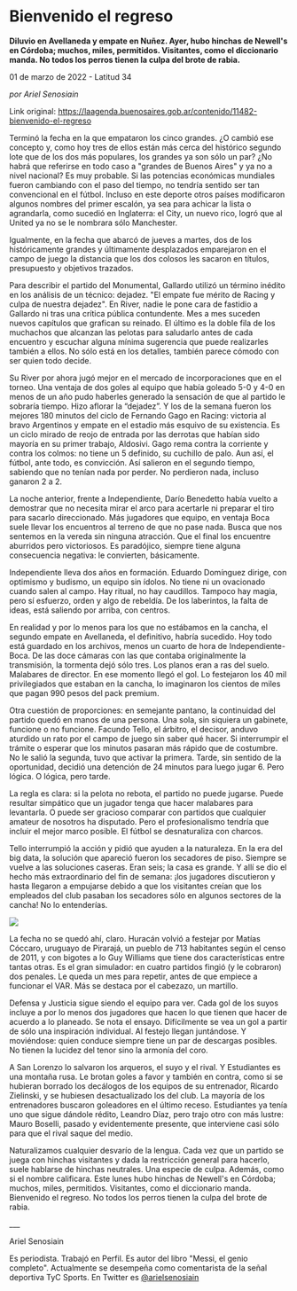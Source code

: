 # Bienvenido el regreso

**Diluvio en Avellaneda y empate en Nuñez. Ayer, hubo hinchas de Newell's en Córdoba; muchos, miles, permitidos. Visitantes, como el diccionario manda.  No todos los perros tienen la culpa del brote de rabia.**

01 de marzo de 2022 - Latitud 34

_por Ariel Senosiain_

Link original: https://laagenda.buenosaires.gob.ar/contenido/11482-bienvenido-el-regreso



Terminó la fecha en la que empataron los cinco grandes. ¿O cambió ese concepto y, como hoy tres de ellos están más cerca del histórico segundo lote que de los dos más populares, los grandes ya son sólo un par? ¿No habrá que referirse en todo caso a "grandes de Buenos Aires" y ya no a nivel nacional? Es muy probable. Si las potencias económicas mundiales fueron cambiando con el paso del tiempo, no tendría sentido ser tan convencional en el fútbol. Incluso en este deporte otros países modificaron algunos nombres del primer escalón, ya sea para achicar la lista o agrandarla, como sucedió en Inglaterra: el City, un nuevo rico, logró que al United ya no se le nombrara sólo Manchester.




Igualmente, en la fecha que abarcó de jueves a martes, dos de los históricamente grandes y últimamente desplazados emparejaron en el campo de juego la distancia que los dos colosos les sacaron en títulos, presupuesto y objetivos trazados.




Para describir el partido del Monumental, Gallardo utilizó un término inédito en los análisis de un técnico: dejadez. "El empate fue mérito de Racing y culpa de nuestra dejadez". En River, nadie le pone cara de fastidio a Gallardo ni tras una crítica pública contundente. Mes a mes suceden nuevos capítulos que grafican su reinado. El último es la doble fila de los muchachos que alcanzan las pelotas para saludarlo antes de cada encuentro y escuchar alguna mínima sugerencia que puede realizarles también a ellos. No sólo está en los detalles, también parece cómodo con ser quien todo decide.




Su River por ahora jugó mejor en el mercado de incorporaciones que en el torneo. Una ventaja de dos goles al equipo que había goleado 5-0 y 4-0 en menos de un año pudo haberles generado la sensación de que al partido le sobraría tiempo. Hizo aflorar la “dejadez”. Y los de la semana fueron los mejores 180 minutos del ciclo de Fernando Gago en Racing: victoria al bravo Argentinos y empate en el estadio más esquivo de su existencia. Es un ciclo mirado de reojo de entrada por las derrotas que habían sido mayoría en su primer trabajo, Aldosivi. Gago rema contra la corriente y contra los colmos: no tiene un 5 definido, su cuchillo de palo. Aun así, el fútbol, ante todo, es convicción. Así salieron en el segundo tiempo, sabiendo que no tenían nada por perder. No perdieron nada, incluso ganaron 2 a 2.




La noche anterior, frente a Independiente, Darío Benedetto había vuelto a demostrar que no necesita mirar el arco para acertarle ni preparar el tiro para sacarlo direccionado. Más jugadores que equipo, en ventaja Boca suele llevar los encuentros al terreno de que no pase nada. Busca que nos sentemos en la vereda sin ninguna atracción. Que el final los encuentre aburridos pero victoriosos. Es paradójico, siempre tiene alguna consecuencia negativa: le convierten, básicamente.




Independiente lleva dos años en formación. Eduardo Domínguez dirige, con optimismo y budismo, un equipo sin ídolos. No tiene ni un ovacionado cuando salen al campo. Hay ritual, no hay caudillos. Tampoco hay magia, pero sí esfuerzo, orden y algo de rebeldía. De los laberintos, la falta de ideas, está saliendo por arriba, con centros.




En realidad y por lo menos para los que no estábamos en la cancha, el segundo empate en Avellaneda, el definitivo, habría sucedido. Hoy todo está guardado en los archivos, menos un cuarto de hora de Independiente-Boca. De las doce cámaras con las que contaba originalmente la transmisión, la tormenta dejó sólo tres. Los planos eran a ras del suelo. Malabares de director. En ese momento llegó el gol. Lo festejaron los 40 mil privilegiados que estaban en la cancha, lo imaginaron los cientos de miles que pagan 990 pesos del pack premium.




Otra cuestión de proporciones: en semejante pantano, la continuidad del partido quedó en manos de una persona. Una sola, sin siquiera un gabinete, funcione o no funcione. Facundo Tello, el árbitro, el decisor, anduvo aturdido un rato por el campo de juego sin saber qué hacer. Si interrumpir el trámite o esperar que los minutos pasaran más rápido que de costumbre. No le salió la segunda, tuvo que activar la primera. Tarde, sin sentido de la oportunidad, decidió una detención de 24 minutos para luego jugar 6. Pero lógica. O lógica, pero tarde.




La regla es clara: si la pelota no rebota, el partido no puede jugarse. Puede resultar simpático que un jugador tenga que hacer malabares para levantarla. O puede ser gracioso comparar con partidos que cualquier amateur de nosotros ha disputado. Pero el profesionalismo tendría que incluir el mejor marco posible. El fútbol se desnaturaliza con charcos.




Tello interrumpió la acción y pidió que ayuden a la naturaleza. En la era del big data, la solución que apareció fueron los secadores de piso. Siempre se vuelve a las soluciones caseras. Eran seis; la casa es grande. Y allí se dio el hecho más extraordinario del fin de semana: ¡los jugadores discutieron y hasta llegaron a empujarse debido a que los visitantes creían que los empleados del club pasaban los secadores sólo en algunos sectores de la cancha! No lo entenderías.




[![](https://img.youtube.com/vi/1ugC7EpYBGY/0.jpg)](https://www.youtube.com/watch?v=1ugC7EpYBGY)




La fecha no se quedó ahí, claro. Huracán volvió a festejar por Matías Cóccaro, uruguayo de Pirarajá, un pueblo de 713 habitantes según el censo de 2011, y con bigotes a lo Guy Williams que tiene dos características entre tantas otras. Es el gran simulador: en cuatro partidos fingió (y le cobraron) dos penales. Le queda un mes para repetir, antes de que empiece a funcionar el VAR. Más se destaca por el cabezazo, un martillo.




Defensa y Justicia sigue siendo el equipo para ver. Cada gol de los suyos incluye a por lo menos dos jugadores que hacen lo que tienen que hacer de acuerdo a lo planeado. Se nota el ensayo. Difícilmente se vea un gol a partir de sólo una inspiración individual. Al festejo llegan juntándose. Y moviéndose: quien conduce siempre tiene un par de descargas posibles. No tienen la lucidez del tenor sino la armonía del coro.




A San Lorenzo lo salvaron los arqueros, el suyo y el rival. Y Estudiantes es una montaña rusa. Le brotan goles a favor y también en contra, como si se hubieran borrado los decálogos de los equipos de su entrenador, Ricardo Zielinski, y se hubiesen desactualizado los del club. La mayoría de los entrenadores buscaron goleadores en el último receso. Estudiantes ya tenía uno que sigue dándole rédito, Leandro Díaz, pero trajo otro con más lustre: Mauro Boselli, pasado y evidentemente presente, que interviene casi sólo para que el rival saque del medio.




Naturalizamos cualquier desvarío de la lengua. Cada vez que un partido se juega con hinchas visitantes y dada la restricción general para hacerlo, suele hablarse de hinchas neutrales. Una especie de culpa. Además, como si el nombre calificara. Este lunes hubo hinchas de Newell's en Córdoba; muchos, miles, permitidos. Visitantes, como el diccionario manda. Bienvenido el regreso. No todos los perros tienen la culpa del brote de rabia.




\_\_\_




Ariel Senosiain




Es periodista. Trabajó en Perfil. Es autor del libro "Messi, el genio completo". Actualmente se desempeña como comentarista de la señal deportiva TyC Sports. En Twitter es [@arielsenosiain](https://twitter.com/arielsenosiain?lang=es)



